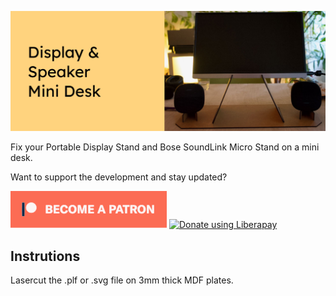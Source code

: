 ![Display & Speaker Mini Desk](images/headerimage.jpg "Display & Speaker Mini Desk")

Fix your Portable Display Stand and Bose SoundLink Micro Stand on a mini desk.

Want to support the development and stay updated?

<a href="https://www.patreon.com/bePatron?u=24983231"><img alt="Become a Patreon" src="images/patreon_button.svg"></a> <a href="https://liberapay.com/glowingkitty/donate"><img alt="Donate using Liberapay" src="https://liberapay.com/assets/widgets/donate.svg"></a>

## Instrutions
Lasercut the .plf or .svg file on 3mm thick MDF plates.